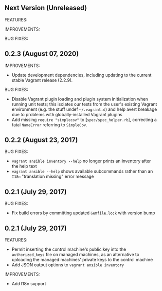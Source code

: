 ## Next Version (Unreleased)

FEATURES:

IMPROVEMENTS:

BUG FIXES:

## 0.2.3 (August 07, 2020)

IMPROVEMENTS:

- Update development dependencies, including updating to the current stable
  Vagrant release (2.2.9).

BUG FIXES:

- Disable Vagrant plugin loading and plugin system initialization when running
  unit tests; this isolates our tests from the user's existing Vagrant
  environment (e.g. the stuff undef `~/.vagrant.d`) and help avert breakage due
  to problems with globally-installed Vagrant plugins.
- Add missing `require "simplecov"` to [`spec/spec_helper.rb`], correcting a
  fatal `NameError` referring to `SimpleCov`.

## 0.2.2 (August 23, 2017)

BUG FIXES:

- `vagrant ansible inventory --help` no longer prints an inventory after the
  help text
- `vagrant ansible --help` shows available subcommands rather than an `I18n`
  "translation missing" error message

## 0.2.1 (July 29, 2017)

BUG FIXES:

- Fix build errors by committing updated `Gemfile.lock` with version bump

## 0.2.1 (July 29, 2017)

FEATURES:

- Permit inserting the control machine's public key into the `authorized_keys`
  file on managed machines, as an alternative to uploading the managed
  machines' private keys to the control machine
- Add JSON output options to `vagrant ansible inventory`

IMPROVEMENTS:

- Add I18n support

